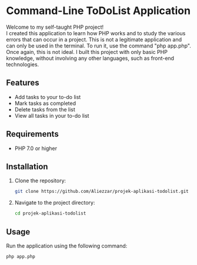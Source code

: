
# Command-Line ToDoList Application  

Welcome to my self-taught PHP project!  
I created this application to learn how PHP works and to study the various errors that can occur in a project. This is not a legitimate application and can only be used in the terminal. To run it, use the command "php app.php". Once again, this is not ideal. I built this project with only basic PHP knowledge, without involving any other languages, such as front-end technologies.

## Features

- Add tasks to your to-do list
- Mark tasks as completed
- Delete tasks from the list
- View all tasks in your to-do list

## Requirements

- PHP 7.0 or higher

## Installation

1. Clone the repository:
    ```sh
    git clone https://github.com/Aliezzar/projek-aplikasi-todolist.git
    ```
2. Navigate to the project directory:
    ```sh
    cd projek-aplikasi-todolist
    ```

## Usage

Run the application using the following command:
```sh
php app.php
```